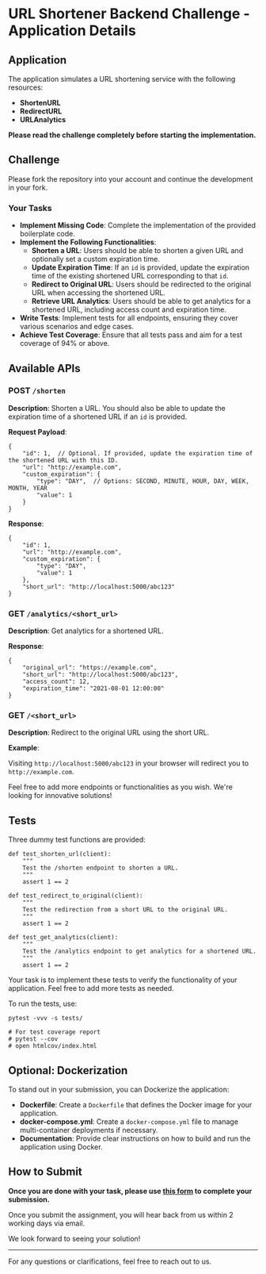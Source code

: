 # URL Shortener Backend Challenge - Application Details

## Application

The application simulates a URL shortening service with the following resources:

- **ShortenURL**
- **RedirectURL**
- **URLAnalytics**

**Please read the challenge completely before starting the implementation.**

## Challenge

Please fork the repository into your account and continue the development in your fork.

### Your Tasks

- **Implement Missing Code**: Complete the implementation of the provided boilerplate code.
- **Implement the Following Functionalities**:
  - **Shorten a URL**: Users should be able to shorten a given URL and optionally set a custom expiration time.
  - **Update Expiration Time**: If an `id` is provided, update the expiration time of the existing shortened URL corresponding to that `id`.
  - **Redirect to Original URL**: Users should be redirected to the original URL when accessing the shortened URL.
  - **Retrieve URL Analytics**: Users should be able to get analytics for a shortened URL, including access count and expiration time.
- **Write Tests**: Implement tests for all endpoints, ensuring they cover various scenarios and edge cases.
- **Achieve Test Coverage**: Ensure that all tests pass and aim for a test coverage of 94% or above.


## Available APIs

### POST `/shorten`

**Description**: Shorten a URL. You should also be able to update the expiration time of a shortened URL if an `id` is provided.

**Request Payload**:

```
{
    "id": 1,  // Optional. If provided, update the expiration time of the shortened URL with this ID.
    "url": "http://example.com",
    "custom_expiration": {
        "type": "DAY",  // Options: SECOND, MINUTE, HOUR, DAY, WEEK, MONTH, YEAR
        "value": 1
    }
}
```

**Response**:

```
{
    "id": 1,
    "url": "http://example.com",
    "custom_expiration": {
        "type": "DAY",
        "value": 1
    },
    "short_url": "http://localhost:5000/abc123"
}
```

### GET `/analytics/<short_url>`

**Description**: Get analytics for a shortened URL.

**Response**:

```
{
    "original_url": "https://example.com",
    "short_url": "http://localhost:5000/abc123",
    "access_count": 12,
    "expiration_time": "2021-08-01 12:00:00"
}
```

### GET `/<short_url>`

**Description**: Redirect to the original URL using the short URL.

**Example**:

Visiting `http://localhost:5000/abc123` in your browser will redirect you to `http://example.com`.


Feel free to add more endpoints or functionalities as you wish. We're looking for innovative solutions!

## Tests

Three dummy test functions are provided:

```
def test_shorten_url(client):
    """
    Test the /shorten endpoint to shorten a URL.
    """
    assert 1 == 2

def test_redirect_to_original(client):
    """
    Test the redirection from a short URL to the original URL.
    """
    assert 1 == 2

def test_get_analytics(client):
    """
    Test the /analytics endpoint to get analytics for a shortened URL.
    """
    assert 1 == 2
```

Your task is to implement these tests to verify the functionality of your application.
Feel free to add more tests as needed.

To run the tests, use:

```
pytest -vvv -s tests/

# For test coverage report
# pytest --cov
# open htmlcov/index.html
```

## Optional: Dockerization

To stand out in your submission, you can Dockerize the application:

- **Dockerfile**: Create a `Dockerfile` that defines the Docker image for your application.
- **docker-compose.yml**: Create a `docker-compose.yml` file to manage multi-container deployments if necessary.
- **Documentation**: Provide clear instructions on how to build and run the application using Docker.


## How to Submit

**Once you are done with your task, please use [this form](https://example.com) to complete your submission.**

Once you submit the assignment, you will hear back from us within 2 working days via email.

We look forward to seeing your solution!

---

For any questions or clarifications, feel free to reach out to us.

